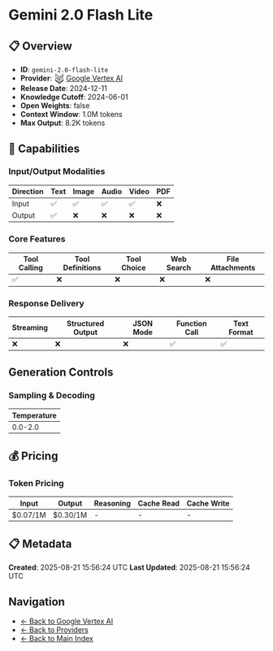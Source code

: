 # Gemini 2.0 Flash Lite

## 📋 Overview

- **ID**: `gemini-2.0-flash-lite`
- **Provider**: <img src="../logo.svg" alt="" width="20" height="20" style="vertical-align: middle"> [Google Vertex AI](../README.md)
- **Release Date**: 2024-12-11
- **Knowledge Cutoff**: 2024-06-01
- **Open Weights**: false
- **Context Window**: 1.0M tokens
- **Max Output**: 8.2K tokens

## 🎯 Capabilities

### Input/Output Modalities

| Direction | Text | Image | Audio | Video | PDF |
|-----------|------|-------|-------|-------|-----|
| Input     | ✅   | ✅   | ✅   | ✅   | ❌   |
| Output    | ✅   | ❌   | ❌   | ❌   | ❌   |

### Core Features

| Tool Calling | Tool Definitions | Tool Choice | Web Search | File Attachments |
|--------------|------------------|-------------|------------|------------------|
| ✅           | ❌               | ❌          | ❌         | ❌               |

### Response Delivery

| Streaming | Structured Output | JSON Mode | Function Call | Text Format |
|-----------|-------------------|-----------|---------------|--------------|
| ❌        | ❌                | ❌        | ✅            | ✅           |

## Generation Controls

### Sampling & Decoding

| Temperature |
|---|
| 0.0-2.0 |

## 💰 Pricing

### Token Pricing

| Input | Output | Reasoning | Cache Read | Cache Write |
|-------|--------|-----------|------------|-------------|
| $0.07/1M | $0.30/1M | - | - | - |

## 📋 Metadata

**Created**: 2025-08-21 15:56:24 UTC
**Last Updated**: 2025-08-21 15:56:24 UTC

## Navigation

- [← Back to Google Vertex AI](../README.md)
- [← Back to Providers](../../README.md)
- [← Back to Main Index](../../../README.md)
